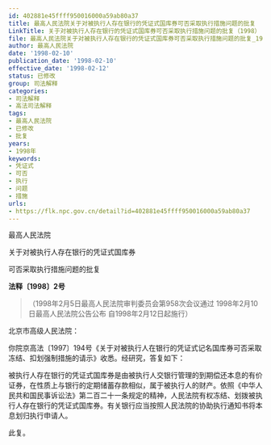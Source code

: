 ```yaml
---
id: 402881e45ffff950016000a59ab80a37
title: 最高人民法院关于对被执行人存在银行的凭证式国库券可否采取执行措施问题的批复
LinkTitle: 关于对被执行人存在银行的凭证式国库券可否采取执行措施问题的批复（1998）
file: 最高人民法院关于对被执行人存在银行的凭证式国库券可否采取执行措施问题的批复_19980210_402881e45ffff950016000a59ab80a37.docx
author: 最高人民法院
date: '1998-02-10'
publication_date: '1998-02-10'
effective_date: '1998-02-12'
status: 已修改
group: 司法解释
categories:
- 司法解释
- 高法司法解释
tags:
- 最高人民法院
- 已修改
- 批复
years:
- 1998年
keywords:
- 凭证式
- 可否
- 执行
- 问题
- 措施
urls:
- https://flk.npc.gov.cn/detail?id=402881e45ffff950016000a59ab80a37
---
```


最高人民法院

关于对被执行人存在银行的凭证式国库券

可否采取执行措施问题的批复

**法释〔1998〕2号**

> （1998年2月5日最高人民法院审判委员会第958次会议通过 1998年2月10日最高人民法院公告公布 自1998年2月12日起施行）

北京市高级人民法院：

你院京高法〔1997〕194号《关于对被执行人在银行的凭证式记名国库券可否采取冻结、扣划强制措施的请示》收悉。经研究，答复如下：

被执行人存在银行的凭证式国库券是由被执行人交银行管理的到期偿还本息的有价证券，在性质上与银行的定期储蓄存款相似，属于被执行人的财产。依照《中华人民共和国民事诉讼法》第二百二十一条规定的精神，人民法院有权冻结、划拨被执行人存在银行的凭证式国库券。有关银行应当按照人民法院的协助执行通知书将本息划归执行申请人。

此复。
